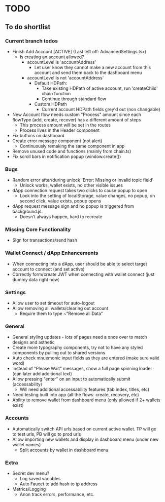 # TODO
## To do shortlist

### Current branch todos
* Finish Add Account [ACTIVE] (Last left off: AdvancedSettings.tsx)
  - Is creating an account allowed?
    - accountLevel is 'accountAddress'
      - Let user know they cannot make a new account from this account and send them back to the dashboard menu
    - accountLevel is not 'accountAddress'
      - Default HDPath:
        - Take existing HDPath of active account, run 'createChild' chain function
        - Continue through standard flow
      - Custom HDPath
        - Current account HDPath fields grey'd out (non changable)
* New Account flow needs custom "Process" amount since each flowType (add, create, recover) has a different amount of steps
  - This process amount will be set in the routes
  - Process lives in the Header component
* Fix buttons on dashboard
* Create error message component (not alert)
  - Continuously remaking the same component in app
* Remove unused code and functions (mainly from chain.ts)
* Fix scroll bars in notification popup (window.create())

### Bugs
* Random error after/during unlock 'Error: Missing or invalid topic field'
  - Unlock works, wallet exists, no other visible issues
* dApp connection request takes two clicks to cause popup to open 
  - Look into the setting of localStorage, value changes, no popup, on second click, value exists, popup opens
* dApp request message sign and no popup is triggered from background.js
  - Doesn't always happen, hard to recreate

### Missing Core Functionality
* Sign for transactions/send hash

### Wallet Connect / dApp Enhancements
* When connecting into a dApp, user should be able to select target account to connect (and set active)
* Correctly form/create JWT when connecting with wallet connect (just dummy data right now)

### Settings
* Allow user to set timeout for auto-logout
* Allow removing all wallets/clearing out account
  - Require them to type ~"Remove all Data"

### General
* General styling updates - lots of pages need a once over to match designs and asthetic
* Create more typography components, try not to have any styled components by pulling out to shared versions
* Auto check mnuemonic input fields as they are entered (make sure valid word)
* Instead of "Please Wait" messages, show a full page spinning loader (can later add additional text)
* Allow pressing "enter" on an input to automatically submit (accessability)
  - Will need additional accessability features (tab index, titles, etc)
* Need testing built into app (all the flows: create, recovery, etc)
* Ability to remove wallet from dashboard menu (only allowed if 2+ wallets exist)

### Accounts
* Automatically switch API urls based on current active wallet.  TP will go to test urls, PB will go to prod urls
* Allow importing new wallets and display in dashboard menu (under new wallet names)
  - Split accounts by wallet in dashboard menu

### Extra
* Secret dev menu?
  - Log saved variables
  - Auto Faucet to add hash to tp address
* Metrics/Logging
  - Anon track errors, performance, etc.